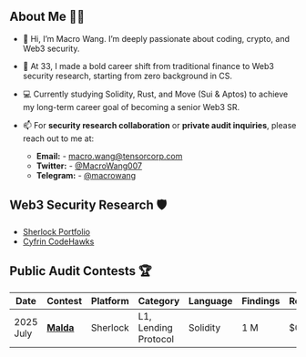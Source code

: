 ## About Me 🕵️‍♂️
- 👋 Hi, I’m Macro Wang. I’m deeply passionate about coding, crypto, and Web3 security.
- 🌱 At 33, I made a bold career shift from traditional finance to Web3 security research, starting from zero background in CS.
- 💻 Currently studying Solidity, Rust, and Move (Sui & Aptos) to achieve my long-term career goal of becoming a senior Web3 SR.
- 📫 For **security research collaboration** or **private audit inquiries**, please reach out to me at:
  
    - **Email:**  - macro.wang@tensorcorp.com
    - **Twitter:** - [@MacroWang007](https://x.com/MacroWang007) 
    - **Telegram:**  - [@macrowang](https://t.me/macrowang) 

## Web3 Security Research 🛡️
 
 * [Sherlock Portfolio](https://audits.sherlock.xyz/watson/MacroWang)
 * [Cyfrin CodeHawks](https://profiles.cyfrin.io/u/macrowang001/achievements)
   


## Public Audit Contests 🏆
| **Date**   | **Contest**                                         | **Platform** | **Category** | **Language** | **Findings** | **Result**   | **Rank**  |
|------------|-----------------------------------------------------|--------------|--------------|--------------|--------------|--------------|-----------|
| 2025 July   | [**Malda**](https://audits.sherlock.xyz/contests/1029)| Sherlock  | L1, Lending Protocol | Solidity |   1 M    |  $0.2  |    -    |


<!---
MacroWang001/MacroWang001 is a ✨ special ✨ repository because its `README.md` (this file) appears on your GitHub profile.
You can click the Preview link to take a look at your changes.
--->
